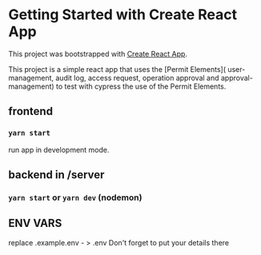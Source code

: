 # Getting Started with Create React App

This project was bootstrapped with [Create React App](https://github.com/facebook/create-react-app).

This project is a simple react app that uses the [Permit Elements]( user-management, audit log, access request,
operation approval and approval-management) to test with cypress the use of the Permit Elements.

## frontend
### `yarn start`

run app in development mode.


## backend in /server
### `yarn start` or `yarn dev` (nodemon)

## ENV VARS
replace .example.env - > .env
Don't forget to put your details there

